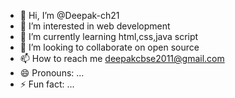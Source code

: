 - 👋 Hi, I’m @Deepak-ch21
- 👀 I’m interested in web development
- 🌱 I’m currently learning html,css,java script
- 💞️ I’m looking to collaborate on open source
- 📫 How to reach me deepakcbse2011@gmail.com
- 😄 Pronouns: ...
- ⚡ Fun fact: ...

<!---
Deepak-ch21/Deepak-ch21 is a ✨ special ✨ repository because its `README.md` (this file) appears on your GitHub profile.
You can click the Preview link to take a look at your changes.
--->
